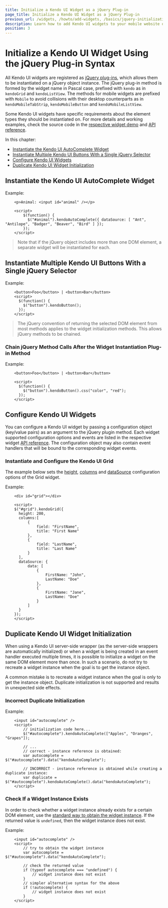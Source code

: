 ```yaml
---
title: Initialize a Kendo UI Widget as a jQuery Plug-in
page_title: Initialize a Kendo UI Widget as a jQuery Plug-in
previous_url: /widgets, /howto/add-widgets, /basics/jquery-initialization
description: Learn how to add Kendo UI widgets to your mobile website or web application.
position: 3
---
```


# Initialize a Kendo UI Widget Using the jQuery Plug-in Syntax

All Kendo UI widgets are registered as [jQuery plug-ins](http://learn.jquery.com/plugins/), which allows them to be instantiated on a jQuery object instance. The jQuery plug-in method is formed by the widget name in Pascal case, prefixed with `kendo` as in `kendoGrid` and `kendoListView`. The methods for mobile widgets are prefixed with `Mobile` to avoid collisions with their desktop counterparts as in `kendoMobileTabStrip`, `kendoMobileButton` and `kendoMobileListView`.

Some Kendo UI widgets have specific requirements about the element types they should be instantiated on. For more details and working examples,
check the source code in the [respective widget demo](http://demos.telerik.com/kendo-ui/) and [API reference](/api/introduction).

In this chapter:  
* [Instantiate the Kendo UI AutoComplete Widget](#instantiate-the-kendo-ui-autocomplete-widget)  
* [Instantiate Multiple Kendo UI Buttons With a Single jQuery Selector](#instantiate-multiple-kendo-ui-buttons-with-a-single-jquery-selector)  
* [Configure Kendo UI Widgets](#configure-kendo-ui-widgets)  
* [Duplicate Kendo UI Widget Initialization](#duplicate-kendo-ui-widget-initialization)

## Instantiate the Kendo UI AutoComplete Widget

Example:

```
	<p>Animal: <input id="animal" /></p>

	<script>
        $(function() {
          $("#animal").kendoAutoComplete({ dataSource: [ "Ant", "Antilope", "Badger", "Beaver", "Bird" ] });
        });
    </script>
```

> Note that if the jQuery object includes more than one DOM element, a separate widget will be instantiated for each.

## Instantiate Multiple Kendo UI Buttons With a Single jQuery Selector

Example: 

```
    <button>Foo</button> | <button>Bar</button>
    <script>
      $(function() {
        $("button").kendoButton();
      });
    </script>
```

> The jQuery convention of returning the selected DOM element from most methods applies to the widget initialization methods. This allows jQuery methods to be chained.

### Chain jQuery Method Calls After the Widget Instantiation Plug-in Method

Example: 

```
    <button>Foo</button> | <button>Bar</button>

    <script>
      $(function() {
        $("button").kendoButton().css("color", "red");
      });
    </script>
```

## Configure Kendo UI Widgets

You can configure a Kendo UI widget by passing a configuration object (key/value pairs) as an argument to the jQuery plugin method. Each widget supported configuration options and events are listed in the respective widget [API reference](/api/introduction). The configuration object may also contain event handlers that will be bound to the corresponding widget events.

### Instantiate and Configure the Kendo UI Grid

The example below sets the [height](/api/web/grid#height-numberstring), [columns](/api/web/grid#columns-array) and [dataSource](/api/web/grid#datasource-kendodatadatasource--object) configuration options of the Grid widget.

Example: 

```
    <div id="grid"></div>

    <script>
    $("#grid").kendoGrid({
      height: 200,
      columns:[
          {
              field: "FirstName",
              title: "First Name"
          },
          {
              field: "LastName",
              title: "Last Name"
          }
      ],
      dataSource: {
          data: [
              {
                  FirstName: "John",
                  LastName: "Doe"
              },
              {
                  FirstName: "Jane",
                  LastName: "Doe"
              }
          ]
      }
    });
    </script>
```

## Duplicate Kendo UI Widget Initialization

When using a Kendo UI server-side wrapper (as the server-side wrappers are automatically initialized) or when a widget is being created in an event handler executed multiple times, it is possible to initialize a widget on the same DOM element more than once. In such a scenario, do not try to recreate a widget instance when the goal is to get the instance object.     

A common mistake is to recreate a widget instance when the goal is only to get the instance object. Duplicate initialization is not supported and results in unexpected side effects.

### Incorrect Duplicate Initialization

Example:

```
    <input id="autocomplete" />
    <script>
        // initialization code here...
        $("#autocomplete").kendoAutoComplete(["Apples", "Oranges", "Grapes"]);

        // ...
        // correct - instance reference is obtained:
        var autocomplete = $("#autocomplete").data("kendoAutoComplete");

        // INCORRECT - instance reference is obtained while creating a duplicate instance:
        var duplicate = $("#autocomplete").kendoAutoComplete().data("kendoAutoComplete");
    </script>
```

### Check If a Widget Instance Exists

In order to check whether a widget instance already exists for a certain DOM element, use the
[standard way to obtain the widget instance](/basics/events-and-methods#obtain-a-reference-to-a-kendo-ui-widget-instance-using-jquery). If the returned value is `undefined`, then the widget instance does not exist.

Example:

```
    <input id="autocomplete" />
    <script>
        // try to obtain the widget instance
        var autocomplete = $("#autocomplete").data("kendoAutoComplete");
        
        // check the returned value
        if (typeof autocomplete === "undefined") {
            // widget instance does not exist
        }
        // simpler alternative syntax for the above
        if (!autocomplete) {
            // widget instance does not exist
        }
    </script>
```